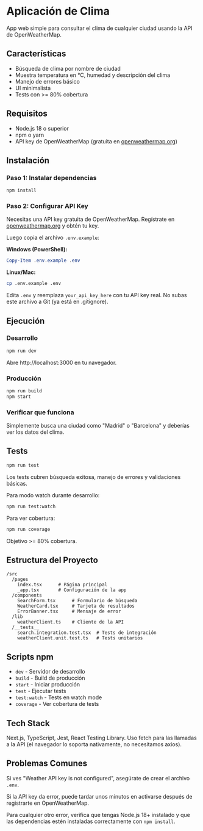 # Aplicación de Clima

App web simple para consultar el clima de cualquier ciudad usando la API de OpenWeatherMap.

## Características

- Búsqueda de clima por nombre de ciudad
- Muestra temperatura en °C, humedad y descripción del clima
- Manejo de errores básico
- UI minimalista
- Tests con >= 80% cobertura

## Requisitos

- Node.js 18 o superior
- npm o yarn
- API key de OpenWeatherMap (gratuita en [openweathermap.org](https://openweathermap.org/api))

## Instalación

### Paso 1: Instalar dependencias

```bash
npm install
```

### Paso 2: Configurar API Key

Necesitas una API key gratuita de OpenWeatherMap. Regístrate en [openweathermap.org](https://openweathermap.org/api) y obtén tu key.

Luego copia el archivo `.env.example`:

**Windows (PowerShell):**
```powershell
Copy-Item .env.example .env
```

**Linux/Mac:**
```bash
cp .env.example .env
```

Edita `.env` y reemplaza `your_api_key_here` con tu API key real. No subas este archivo a Git (ya está en .gitignore).

## Ejecución

### Desarrollo

```bash
npm run dev
```

Abre http://localhost:3000 en tu navegador.

### Producción

```bash
npm run build
npm start
```

### Verificar que funciona

Simplemente busca una ciudad como "Madrid" o "Barcelona" y deberías ver los datos del clima.

## Tests

```bash
npm run test
```

Los tests cubren búsqueda exitosa, manejo de errores y validaciones básicas.

Para modo watch durante desarrollo:

```bash
npm run test:watch
```

Para ver cobertura:

```bash
npm run coverage
```

Objetivo >= 80% cobertura.

## Estructura del Proyecto

```
/src
  /pages
    index.tsx      # Página principal
    _app.tsx       # Configuración de la app
  /components
    SearchForm.tsx      # Formulario de búsqueda
    WeatherCard.tsx     # Tarjeta de resultados
    ErrorBanner.tsx     # Mensaje de error
  /lib
    weatherClient.ts    # Cliente de la API
  /__tests__
    search.integration.test.tsx  # Tests de integración
    weatherClient.unit.test.ts   # Tests unitarios
```

## Scripts npm

- `dev` - Servidor de desarrollo
- `build` - Build de producción
- `start` - Iniciar producción
- `test` - Ejecutar tests
- `test:watch` - Tests en watch mode
- `coverage` - Ver cobertura de tests

## Tech Stack

Next.js, TypeScript, Jest, React Testing Library. Uso fetch para las llamadas a la API (el navegador lo soporta nativamente, no necesitamos axios).

## Problemas Comunes

Si ves "Weather API key is not configured", asegúrate de crear el archivo `.env`.

Si la API key da error, puede tardar unos minutos en activarse después de registrarte en OpenWeatherMap.

Para cualquier otro error, verifica que tengas Node.js 18+ instalado y que las dependencias estén instaladas correctamente con `npm install`. 
